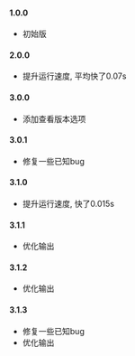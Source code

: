 #### 1.0.0
- 初始版
#### 2.0.0
- 提升运行速度, 平均快了0.07s
#### 3.0.0
- 添加查看版本选项
#### 3.0.1
- 修复一些已知bug
#### 3.1.0
- 提升运行速度, 快了0.015s
#### 3.1.1
- 优化输出
#### 3.1.2
- 优化输出
#### 3.1.3
- 修复一些已知bug
- 优化输出
 
